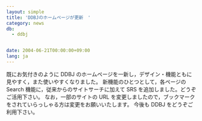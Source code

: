 ```yaml
---
layout: simple
title: 'DDBJのホームページが更新　'
category: news
db:
  - ddbj


date: 2004-06-21T00:00:00+09:00
lang: ja
---
```


既にお気付きのように DDBJ のホームページを一新し，デザイン・機能ともに見やすく，また使いやすくなりました。 新機能のひとつとして，各ページの Search 機能に，従来からのサイトサーチに加えて SRS を追加しました。どうぞご活用下さい。 なお，一部のサイトの URL を変更しましたので，ブックマークをされていらっしゃる方は変更をお願いいたします。 今後も DDBJ をどうぞご利用下さい。
